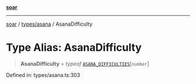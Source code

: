 [**soar**](../../../README.md)

***

[soar](../../../modules.md) / [types/asana](../README.md) / AsanaDifficulty

# Type Alias: AsanaDifficulty

> **AsanaDifficulty** = *typeof* [`ASANA_DIFFICULTIES`](../variables/ASANA_DIFFICULTIES.md)\[`number`\]

Defined in: types/asana.ts:303

